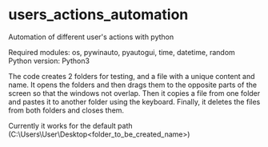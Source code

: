 # users_actions_automation
Automation of different user's actions with python


Required modules: os, pywinauto, pyautogui, time, datetime, random\
Python version: Python3

The code creates 2 folders for testing, and a file with a unique content and name. 
It opens the folders and then drags them to the opposite parts of the screen so that the windows not overlap.
Then it copies a file from one folder and pastes it to another folder using the keyboard. 
Finally, it deletes the files from both folders and closes them.

Currently it works for the default path (C:\\Users\User\Desktop\<folder_to_be_created_name>)

